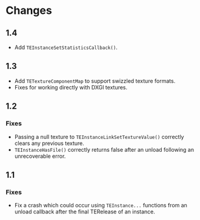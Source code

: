 # Changes

## 1.4

* Add `TEInstanceSetStatisticsCallback()`.

## 1.3

 * Add `TETextureComponentMap` to support swizzled texture formats.
 * Fixes for working directly with DXGI textures.

## 1.2

### Fixes

 * Passing a null texture to `TEInstanceLinkSetTextureValue()` correctly clears any previous texture.
 * `TEInstanceHasFile()` correctly returns false after an unload following an unrecoverable error.

## 1.1

### Fixes

 * Fix a crash which could occur using `TEInstance...` functions from an unload callback after the final TERelease of an instance.
